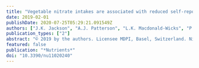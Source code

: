 ```yaml
---
title: "Vegetable nitrate intakes are associated with reduced self-reported cardiovascular-related complications within a representative sample of middle-aged australian women, prospectively followed up for 15 years"
date: 2019-02-01
publishDate: 2020-07-25T05:29:21.091549Z
authors: ["J.K. Jackson", "A.J. Patterson", "L.K. Macdonald-Wicks", "P.M. Forder", "L.C. Blekkenhorst", "C.P. Bondonno", "J.M. Hodgson", "N.C. Ward", "C. Holder", "C. Oldmeadow", "J.E. Byles", "M.A. McEvoy"]
publication_types: ["2"]
abstract: "© 2019 by the authors. Licensee MDPI, Basel, Switzerland. Nitric oxide (NO) facilitates anti-atherosclerotic effects. Vegetables are a major source of dietary nitrate. Experimental data indicates that dietary nitrate can significantly reduce major risk factors for atherosclerosis and subsequent cardiovascular disease (CVD), as nitrate can be metabolized to produce NO via the nitrate-nitrite-NO pathway. The purpose of this study was to prospectively investigate the association between habitual dietary nitrate intakes and the incidence of self-reported CVD-related complications within a representative sample of middle-aged Australian women (1946–1951 cohort of the Australian Longitudinal Study on Women’s Health). Women free from disease at baseline who had completed the food frequency questionnaire data were included. Generalized estimating equations were used to estimate odds ratios (OR) and 95% confidence intervals (95% CI) across quartiles for nitrate intakes. Of the 5324 women included for analysis, there were 1951 new cases of CVD-related complications over 15-years of follow-up. Women reporting higher total dietary nitrate intakes (Q4 textgreater 78.2 mg/day) and vegetable nitrate intakes (Q4 textgreater 64.4 mg/day) were 25% and 27% reduced risk of developing CVD-related complications respectively, compared with women reporting low total (Q1 textless 45.5 mg/day) and vegetable nitrate intakes (Q1 textless 34.8 mg/day). Our findings were consistent with other observational data indicating that dietary nitrate may explain some of the cardiovascular benefits of vegetable consumption."
featured: false
publication: "*Nutrients*"
doi: "10.3390/nu11020240"
---
```


